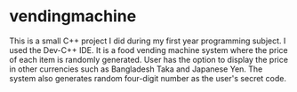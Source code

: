 # vendingmachine

This is a small C++ project I did during my first year programming subject. I used the Dev-C++ IDE. It is a food vending machine system where the price of each item is randomly generated.
User has the option to display the price in other currencies such as Bangladesh Taka and Japanese Yen. The system also generates random four-digit number as the user's secret code.

